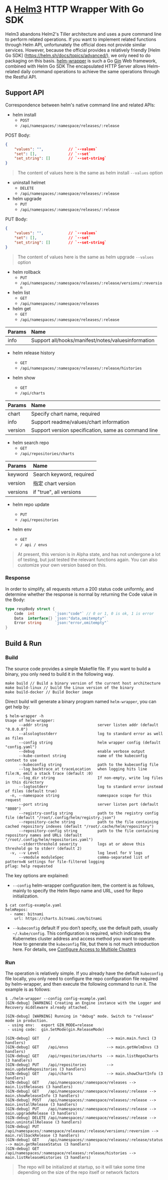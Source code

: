 # A [Helm3](https://github.com/helm/helm) HTTP Wrapper With Go SDK

Helm3 abandons Helm2's Tiller architecture and uses a pure command line to perform related operations. If you want to implement related functions through Helm API, unfortunately the official does not provide similar services. However, because the official provides a relatively friendly [Helm Go SDK] (https://helm.sh/docs/topics/advanced/), we only need to do packaging on this basis. [helm-wrapper](https://github.com/opskumu/helm-wrapper) is such a Go [Gin](https://github.com/gin-gonic/gin) Web framework, combined with Helm Go SDK The encapsulated HTTP Server allows Helm-related daily command operations to achieve the same operations through the Restful API.

## Support API

Correspondence between helm's native command line and related APIs:

+ helm install
    - `POST`
    - `/api/namespaces/:namespace/releases/:release`

POST Body:

``` json
{
    "values": "",           // `--values`
    "set": [],              // `--set`
    "set_string": []        // `--set-string`
}
```

> The content of values ​​here is the same as helm install `--values` option

+ uninstall helmet
    - `DELETE`
    - `/api/namespaces/:namespace/releases/:release`
+ helm upgrade
    - `PUT`
    - `/api/namespaces/:namespace/releases/:release`

PUT Body:

``` json
{
    "values": "",           // `--values`
    "set": [],              // `--set`
    "set_string": []        // `--set-string`
}
```

> The content of values ​​here is the same as helm upgrade `--values` option

+ helm rollback
    - `PUT`
    - `/api/namespaces/:namespace/releases/:release/versions/:reversion`
+ helm list
    - `GET`
    - `/api/namespaces/:namespace/releases`
+ helm get
    - `GET`
    - `/api/namespaces/:namespace/releases/:release`

| Params | Name                                                  |
| :----- | :---------------------------------------------------- |
| info   | Support all/hooks/manifest/notes/values ​​information |

+ helm release history
    - `GET`
    - `/api/namespaces/:namespace/releases/:release/histories`

+ helm show
    - `GET`
    - `/api/charts`

| Params  | Name                                                |
| :------ | :-------------------------------------------------- |
| chart   | Specify chart name, required                        |
| info    | Support readme/values/chart information             |
| version | Support version specification, same as command line |

+ helm search repo
    - `GET`
    - `/api/repositories/charts`

| Params   | Name                     |
| :------- | :----------------------- |
| keyword  | Search keyword, required |
| version  | 指定 chart version       |
| versions | if "true", all versions  |

+ helm repo update
    - `PUT`
    - `/api/repositories`

+ helm env
    - `GET`
    - `/ api / envs`

> At present, this version is in Alpha state, and has not undergone a lot of testing, but just tested the relevant functions again. You can also customize your own version based on this.

### Response

In order to simplify, all requests return a 200 status code uniformly, and determine whether the response is normal by returning the Code value in the Body:

``` go
type respBody struct {
    Code  int         `json:"code"` // 0 or 1, 0 is ok, 1 is error
    Data  interface{} `json:"data,omitempty"`
    Error string      `json:"error,omitempty"`
}
```


## Build & Run

### Build

The source code provides a simple Makefile file. If you want to build a binary, you only need to build it in the following way.

```
make build // Build a binary version of the current host architecture
make build-linux // build the Linux version of the binary
make build-docker // Build Docker image
```

Direct build will generate a binary program named `helm-wrapper`, you can get help by:

```
$ helm-wrapper -h
Usage of helm-wrapper:
      --addr string                      server listen addr (default "0.0.0.0")
      --alsologtostderr                  log to standard error as well as files
      --config string                    helm wrapper config (default "config.yaml")
      --debug                            enable verbose output
      --kube-context string              name of the kubeconfig context to use
      --kubeconfig string                path to the kubeconfig file
      --log_backtrace_at traceLocation   when logging hits line file:N, emit a stack trace (default :0)
      --log_dir string                   If non-empty, write log files in this directory
      --logtostderr                      log to standard error instead of files (default true)
  -n, --namespace string                 namespace scope for this request
      --port string                      server listen port (default "8080")
      --registry-config string           path to the registry config file (default "/root/.config/helm/registry.json")
      --repository-cache string          path to the file containing cached repository indexes (default "/root/.cache/helm/repository")
      --repository-config string         path to the file containing repository names and URLs (default "/root/.config/helm/repositories.yaml")
      --stderrthreshold severity         logs at or above this threshold go to stderr (default 2)
  -v, --v Level                          log level for V logs
      --vmodule moduleSpec               comma-separated list of pattern=N settings for file-filtered logging
pflag: help requested
```

The key options are explained:

+ `--config` helm-wrapper configuration item, the content is as follows, mainly to specify the Helm Repo name and URL, used for Repo initialization.

```
$ cat config-example.yaml
helmRepos:
  - name: bitnami
    url: https://charts.bitnami.com/bitnami
```
+ `--kubeconfig` default If you don’t specify, use the default path, usually `~/.kube/config`. This configuration is required, which indicates the Kubernetes cluster address and access method you want to operate. How to generate the `kubeconfig` file, but there is not much introduction here. For details, see [Configure Access to Multiple Clusters](https://kubernetes.io/docs/tasks/access-application-cluster/configure-access-multiple-clusters/ )

### Run

The operation is relatively simple. If you already have the default `kubeconfig` file locally, you only need to configure the repo configuration file required by helm-wrapper, and then execute the following command to run it. The example is as follows:

```
$ ./helm-wrapper --config config-example.yaml
[GIN-debug] [WARNING] Creating an Engine instance with the Logger and Recovery middleware already attached.

[GIN-debug] [WARNING] Running in "debug" mode. Switch to "release" mode in production.
 - using env:   export GIN_MODE=release
 - using code:  gin.SetMode(gin.ReleaseMode)

[GIN-debug] GET    /                         --> main.main.func1 (3 handlers)
[GIN-debug] GET    /api/envs                 --> main.getHelmEnvs (3 handlers)
[GIN-debug] GET    /api/repositories/charts  --> main.listRepoCharts (3 handlers)
[GIN-debug] PUT    /api/repositories         --> main.updateRepositories (3 handlers)
[GIN-debug] GET    /api/charts               --> main.showChartInfo (3 handlers)
[GIN-debug] GET    /api/namespaces/:namespace/releases --> main.listReleases (3 handlers)
[GIN-debug] GET    /api/namespaces/:namespace/releases/:release --> main.showReleaseInfo (3 handlers)
[GIN-debug] POST   /api/namespaces/:namespace/releases/:release --> main.installRelease (3 handlers)
[GIN-debug] PUT    /api/namespaces/:namespace/releases/:release --> main.upgradeRelease (3 handlers)
[GIN-debug] DELETE /api/namespaces/:namespace/releases/:release --> main.uninstallRelease (3 handlers)
[GIN-debug] PUT    /api/namespaces/:namespace/releases/:release/versions/:reversion --> main.rollbackRelease (3 handlers)
[GIN-debug] GET    /api/namespaces/:namespace/releases/:release/status --> main.getReleaseStatus (3 handlers)
[GIN-debug] GET    /api/namespaces/:namespace/releases/:release/histories --> main.listReleaseHistories (3 handlers)
```

> The repo will be initialized at startup, so it will take some time depending on the size of the repo itself or network factors
